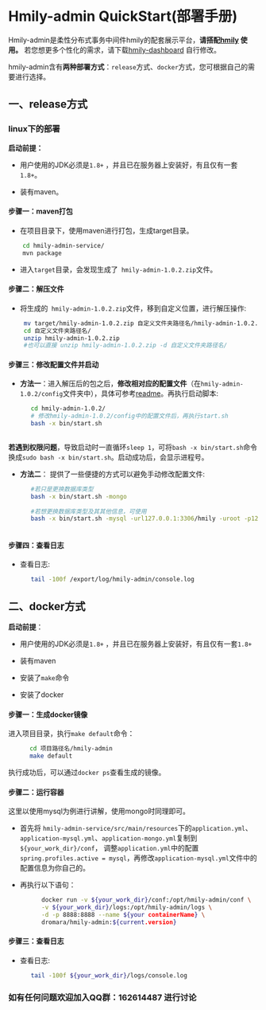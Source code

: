 # Hmily-admin QuickStart(部署手册)
Hmily-admin是柔性分布式事务中间件hmily的配套展示平台，**请搭配[hmily](https://github.com/dromara/hmily) 使用。**
若您想更多个性化的需求，请下载[hmily-dashboard](https://github.com/dromara/hmily-dashboard) 自行修改。

hmily-admin含有**两种部署方式**：`release`方式、`docker`方式，您可根据自己的需要进行选择。

## 一、release方式

### linux下的部署

**启动前提：**

- 用户使用的JDK必须是`1.8+` ，并且已在服务器上安装好，有且仅有一套`1.8+`。

- 装有maven。

#### 步骤一：maven打包

- 在项目目录下，使用maven进行打包，生成target目录。

```bash
    cd hmily-admin-service/
    mvn package
```

- 进入`target`目录，会发现生成了` hmily-admin-1.0.2.zip`文件。

#### 步骤二：解压文件

* 将生成的` hmily-admin-1.0.2.zip`文件，移到自定义位置，进行解压操作:

   ```bash
    mv target/hmily-admin-1.0.2.zip 自定义文件夹路径名/hmily-admin-1.0.2.zip
    cd 自定义文件夹路径名/
    unzip hmily-admin-1.0.2.zip 
    #也可以直接 unzip hmily-admin-1.0.2.zip -d 自定义文件夹路径名/

   ```
#### 步骤三：修改配置文件并启动
* **方法一**：进入解压后的包之后，**修改相对应的配置文件**（在`hmily-admin-1.0.2/config`文件夹中），具体可参考[readme](https://github.com/dromara/hmily-admin/blob/master/README.md)。再执行启动脚本:
   ```bash
      cd hmily-admin-1.0.2/
      # 修改hmily-admin-1.0.2/config中的配置文件后，再执行start.sh
      bash -x bin/start.sh
    
   ```
​    **若遇到权限问题**，导致启动时一直循环`sleep 1`，可将`bash -x bin/start.sh`命令换成`sudo bash -x bin/start.sh`。启动成功后，会显示进程号。

* **方法二**： 提供了一些便捷的方式可以避免手动修改配置文件:

   ```bash
      #若只是更换数据库类型
      bash -x bin/start.sh -mongo
      
      #若想更换数据库类型及其其他信息，可使用
      bash -x bin/start.sh -mysql -url127.0.0.1:3306/hmily -uroot -p123456
      
   ```
#### 步骤四：查看日志
* 查看日志:
   ```bash
      tail -100f /export/log/hmily-admin/console.log 

   ```



## 二、docker方式

**启动前提**：

- 用户使用的JDK必须是`1.8+` ，并且已在服务器上安装好，有且仅有一套`1.8+`

- 装有maven
- 安装了`make`命令
- 安装了docker

#### 步骤一：生成docker镜像

进入项目目录，执行`make default`命令：

```bash
      cd 项目路径名/hmily-admin
      make default
```

执行成功后，可以通过`docker ps`查看生成的镜像。

#### 步骤二：运行容器

这里以使用mysql为例进行讲解，使用mongo时同理即可。

- 首先将 `hmily-admin-service/src/main/resources`下的`application.yml`、`application-mysql.yml`、`application-mongo.yml`复制到`${your_work_dir}/conf`， 调整`application.yml`中的配置`spring.profiles.active = mysql`，再修改`application-mysql.yml`文件中的配置信息为你自己的。

- 再执行以下语句：

  ```bash
        docker run -v ${your_work_dir}/conf:/opt/hmily-admin/conf \
        -v ${your_work_dir}/logs:/opt/hmily-admin/logs \
        -d -p 8888:8888 --name ${your containerName} \ 
        dromara/hmily-admin:${current.version}
  ```


####  步骤三：查看日志

* 查看日志:

   ```bash
      tail -100f ${your_work_dir}/logs/console.log 

   ```



### 如有任何问题欢迎加入QQ群：162614487 进行讨论